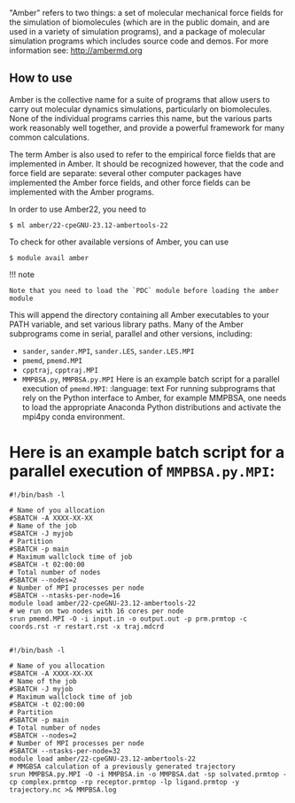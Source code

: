 "Amber" refers to two things: a set of molecular mechanical force fields for
the simulation of biomolecules (which are in the public domain, and are used in
a variety of simulation programs), and a package of molecular simulation
programs which includes source code and demos.
For more information see: http://ambermd.org

## How to use

Amber is the collective name for a suite of programs that allow users to
carry out molecular dynamics simulations, particularly on biomolecules.
None of the individual programs carries this name, but the various parts
work reasonably well together, and provide a powerful framework for
many common calculations.

The term Amber is also used to refer to the empirical force fields that
are implemented in Amber. It should be recognized however, that the code
and force field are separate: several other computer packages have
implemented the Amber force fields, and other force fields can be
implemented with the Amber programs.

In order to use Amber22, you need to
```
$ ml amber/22-cpeGNU-23.12-ambertools-22
```

To check for other available versions of Amber, you can use

```
$ module avail amber
```

!!! note

    Note that you need to load the `PDC` module before loading the amber module

This will append the directory containing all Amber executables to your PATH
variable, and set various library paths.
Many of the Amber subprograms come in serial, parallel and other versions,
including:
* `sander`, `sander.MPI`, `sander.LES`, `sander.LES.MPI`
* `pmemd`, `pmemd.MPI`
* `cpptraj`, `cpptraj.MPI`
* `MMPBSA.py`, `MMPBSA.py.MPI`
Here is an example batch script for a parallel execution of ``pmemd.MPI``:
:language: text
For running subprograms that rely on the Python interface to Amber,
for example MMPBSA, one needs to load the appropriate Anaconda Python
distributions and activate the mpi4py conda environment.

# Here is an example batch script for a parallel execution of ``MMPBSA.py.MPI``:

```
#!/bin/bash -l

# Name of you allocation
#SBATCH -A XXXX-XX-XX
# Name of the job
#SBATCH -J myjob
# Partition
#SBATCH -p main
# Maximum wallclock time of job
#SBATCH -t 02:00:00
# Total number of nodes
#SBATCH --nodes=2
# Number of MPI processes per node
#SBATCH --ntasks-per-node=16
module load amber/22-cpeGNU-23.12-ambertools-22
# we run on two nodes with 16 cores per node
srun pmemd.MPI -O -i input.in -o output.out -p prm.prmtop -c coords.rst -r restart.rst -x traj.mdcrd
```
## 

```
#!/bin/bash -l

# Name of you allocation
#SBATCH -A XXXX-XX-XX
# Name of the job
#SBATCH -J myjob
# Maximum wallclock time of job
#SBATCH -t 02:00:00
# Partition
#SBATCH -p main
# Total number of nodes
#SBATCH --nodes=2
# Number of MPI processes per node
#SBATCH --ntasks-per-node=32
module load amber/22-cpeGNU-23.12-ambertools-22
# MMGBSA calculation of a previously generated trajectory
srun MMPBSA.py.MPI -O -i MMPBSA.in -o MMPBSA.dat -sp solvated.prmtop -cp complex.prmtop -rp receptor.prmtop -lp ligand.prmtop -y trajectory.nc >& MMPBSA.log
```
